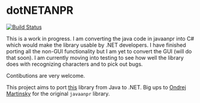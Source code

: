 # dotNETANPR

[![Build Status](https://travis-ci.org/bolorundurowb/dotNETANPR.svg?branch=master)](https://travis-ci.org/bolorundurowb/dotNETANPR)

This is a work in progress. I am converting the java code in javaanpr into C# which would make the library usable by .NET developers. I have finished porting all the non-GUI functionality but I am yet to convert the GUI (will do that soon). I am currently moving into testing to see how well the library does with recognizing characters and to pick out bugs.

Contibutions are very welcome.

This project aims to port [this](https://github.com/oskopek/javaanpr) library from Java to .NET. Big ups to [Ondrej Martinsky](https://sourceforge.net/u/martinsky/profile/) for the original `javaanpr` library.
